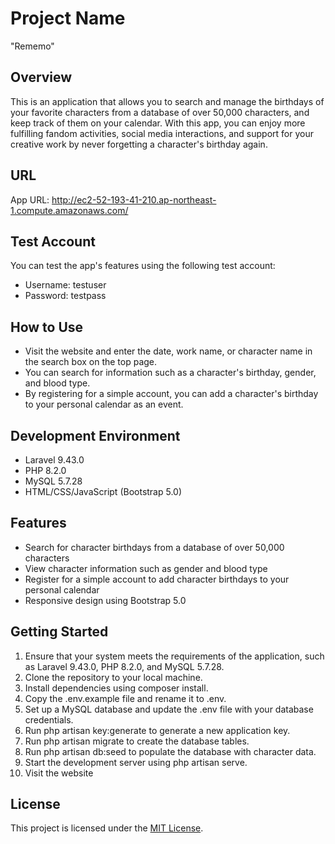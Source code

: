 # Project Name

"Rememo"

## Overview

This is an application that allows you to search and manage the birthdays of your favorite characters from a database of over 50,000 characters, and keep track of them on your calendar. With this app, you can enjoy more fulfilling fandom activities, social media interactions, and support for your creative work by never forgetting a character's birthday again.

## URL

App URL: http://ec2-52-193-41-210.ap-northeast-1.compute.amazonaws.com/

## Test Account

You can test the app's features using the following test account:

* Username: testuser
* Password: testpass

## How to Use

- Visit the website and enter the date, work name, or character name in the search box on the top page.
- You can search for information such as a character's birthday, gender, and blood type.
- By registering for a simple account, you can add a character's birthday to your personal calendar as an event.

## Development Environment

* Laravel 9.43.0
* PHP 8.2.0
* MySQL 5.7.28
* HTML/CSS/JavaScript (Bootstrap 5.0)

## Features

* Search for character birthdays from a database of over 50,000 characters
* View character information such as gender and blood type
* Register for a simple account to add character birthdays to your personal calendar
* Responsive design using Bootstrap 5.0

## Getting Started

1. Ensure that your system meets the requirements of the application, such as Laravel 9.43.0, PHP 8.2.0, and MySQL 5.7.28.
2. Clone the repository to your local machine.
3. Install dependencies using composer install.
4. Copy the .env.example file and rename it to .env.
5. Set up a MySQL database and update the .env file with your database credentials.
6. Run php artisan key:generate to generate a new application key.
7. Run php artisan migrate to create the database tables.
8. Run php artisan db:seed to populate the database with character data.
9. Start the development server using php artisan serve.
10. Visit the website

## License

This project is licensed under the [MIT License](https://opensource.org/licenses/MIT).
